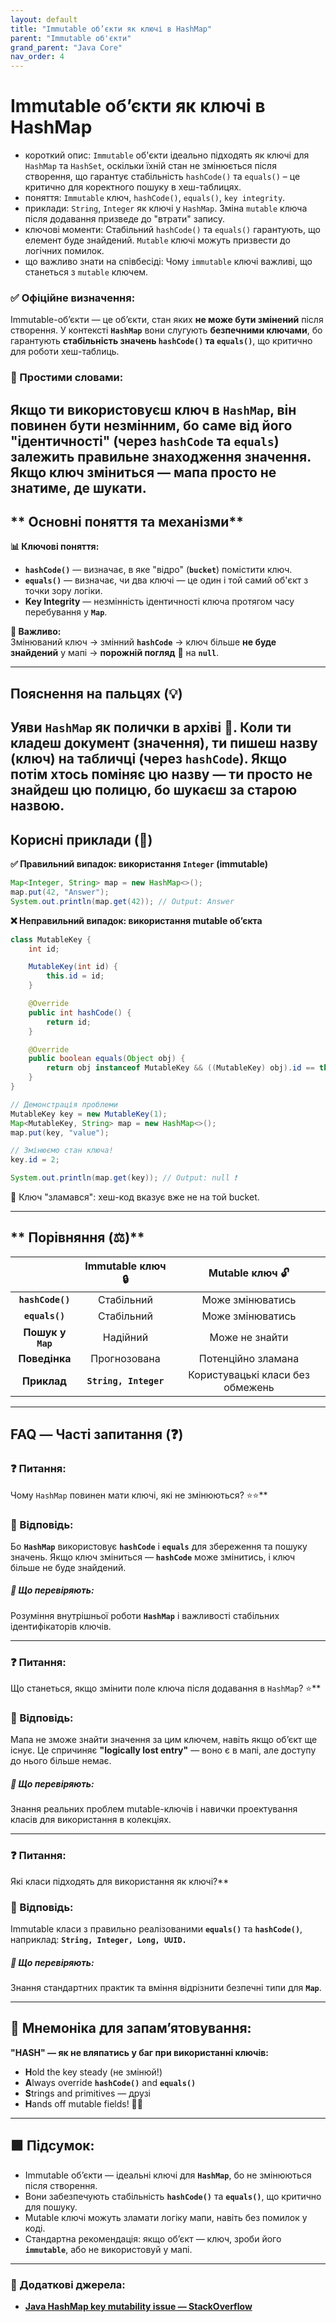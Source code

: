 ```yaml
---
layout: default
title: "Immutable об’єкти як ключі в HashMap"
parent: "Immutable об'єкти"
grand_parent: "Java Core"
nav_order: 4
---
```


# Immutable об’єкти як ключі в HashMap

*   короткий опис: `Immutable` об'єкти ідеально підходять як ключі для `HashMap` та `HashSet`, оскільки їхній стан не змінюється після створення, що гарантує стабільність `hashCode()` та `equals()` – це критично для коректного пошуку в хеш-таблицях.
*   поняття: `Immutable` ключ, `hashCode()`, `equals()`, `key integrity`.
*   приклади: `String`, `Integer` як ключі у `HashMap`. Зміна `mutable` ключа після додавання призведе до "втрати" запису.
*   ключові моменти: Стабільний `hashCode()` та `equals()` гарантують, що елемент буде знайдений. `Mutable` ключі можуть призвести до логічних помилок.
*   що важливо знати на співбесіді: Чому `immutable` ключі важливі, що станеться з `mutable` ключем.
### **✅ Офіційне визначення:**

Immutable-об’єкти — це об’єкти, стан яких **не може бути змінений** після створення. У контексті **`HashMap`** вони слугують **безпечними ключами**, бо гарантують **стабільність значень `hashCode()` та `equals()`**, що критично для роботи хеш-таблиць.

### **🧠 Простими словами:**

Якщо ти використовуєш ключ в **`HashMap`**, він **повинен бути незмінним**, бо саме від його "ідентичності" (через **`hashCode`** та **`equals`**) залежить правильне знаходження значення. Якщо ключ зміниться — мапа просто не знатиме, де шукати.
---

## ** Основні поняття та механізми**

**📊 Ключові поняття:**

* **`hashCode()`** — визначає, в яке "відро" (**`bucket`**) помістити ключ.
* **`equals()`** — визначає, чи два ключі — це один і той самий об'єкт з точки зору логіки.
* **Key Integrity** — незмінність ідентичності ключа протягом часу перебування у **`Map`**.

**📌 Важливо:**  
Змінюваний ключ -> змінний **`hashCode`** -> ключ більше **не буде знайдений** у мапі -> **порожній погляд** 👀 на **`null`**.

---

## **Пояснення на пальцях (💡)**

Уяви **`HashMap`** як полички в архіві 📁. Коли ти кладеш документ (значення), ти пишеш назву (ключ) на табличці (через **`hashCode`**). Якщо потім хтось поміняє цю назву — ти просто **не знайдеш цю полицю**, бо шукаєш за старою назвою.
---

## **Корисні приклади (🧪)**

**✅ Правильний випадок: використання `Integer` (immutable)**

```java
Map<Integer, String> map = new HashMap<>();
map.put(42, "Answer");
System.out.println(map.get(42)); // Output: Answer
```
**❌ Неправильний випадок: використання mutable об’єкта**


```java
class MutableKey {
    int id;

    MutableKey(int id) {
        this.id = id;
    }

    @Override
    public int hashCode() {
        return id;
    }

    @Override
    public boolean equals(Object obj) {
        return obj instanceof MutableKey && ((MutableKey) obj).id == this.id;
    }
}

// Демонстрація проблеми
MutableKey key = new MutableKey(1);
Map<MutableKey, String> map = new HashMap<>();
map.put(key, "value");

// Змінюємо стан ключа!
key.id = 2;

System.out.println(map.get(key)); // Output: null ❗
```
📌 Ключ "зламався": хеш-код вказує вже не на той bucket.

---

## ** Порівняння (⚖️)**

|  | Immutable ключ 🔒 | Mutable ключ 🔓 |
| :---: | :---: | :---: |
| **`hashCode()`** | Стабільний | Може змінюватись |
| **`equals()`** | Стабільний | Може змінюватись |
| **Пошук у `Map`** | Надійний | Може не знайти |
| **Поведінка** | Прогнозована | Потенційно зламана |
| **Приклад** | **`String, Integer`** | Користувацькі класи без обмежень |

---

## **FAQ — Часті запитання (❓)**

### **❓ Питання:**

 Чому `HashMap` повинен мати ключі, які не змінюються? ⭐️⭐️**

### **💬 Відповідь:**





Бо **`HashMap`** використовує **`hashCode`** і **`equals`** для збереження та пошуку значень. Якщо ключ зміниться — **`hashCode`** може змінитись, і ключ більше не буде знайдений.

##### **📌 Що перевіряють:**

Розуміння внутрішньої роботи **`HashMap`** і важливості стабільних ідентифікаторів ключів.

---

### **❓ Питання:**

 Що станеться, якщо змінити поле ключа після додавання в `HashMap`? ⭐️**

### **💬 Відповідь:**





Мапа не зможе знайти значення за цим ключем, навіть якщо об’єкт ще існує. Це спричиняє **"logically lost entry"** — воно є в мапі, але доступу до нього більше немає.

##### **📌 Що перевіряють:**

Знання реальних проблем mutable-ключів і навички проектування класів для використання в колекціях.

---

### **❓ Питання:**

 Які класи підходять для використання як ключі?**

### **💬 Відповідь:**





Immutable класи з правильно реалізованими **`equals()`** та **`hashCode()`**, наприклад: **`String, Integer, Long, UUID.`**

##### **📌 Що перевіряють:**

Знання стандартних практик та вміння відрізнити безпечні типи для **`Map`**.

---

## **🧠 Мнемоніка для запам’ятовування:**

**"HASH" — як не вляпатись у баг при використанні ключів:**

* **H**old the key steady (не змінюй\!)
* **A**lways override **`hashCode()`** and **`equals()`**
* **S**trings and primitives — друзі
* **H**ands off mutable fields\! 🙅‍♂️

---

## **🟩 Підсумок:**

* Immutable об’єкти — ідеальні ключі для **`HashMap`**, бо не змінюються після створення.
* Вони забезпечують стабільність **`hashCode()`** та **`equals()`**, що критично для пошуку.
* Mutable ключі можуть зламати логіку мапи, навіть без помилок у коді.
* Стандартна рекомендація: якщо об’єкт — ключ, зроби його **`immutable`**, або не використовуй у мапі.

---

### **🔗 Додаткові джерела:**

* [**Java HashMap key mutability issue — StackOverflow**](https://stackoverflow.com/questions/5128121/why-should-keys-in-hashmap-be-immutable)